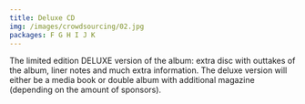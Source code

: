 ```yaml
---
title: Deluxe CD
img: /images/crowdsourcing/02.jpg
packages: F G H I J K
---
```


<p>The limited edition DELUXE version of the album: extra disc with outtakes of the album, liner notes and much extra information. The deluxe version will either be a media book or double album with additional magazine (depending on the amount of sponsors).</p>